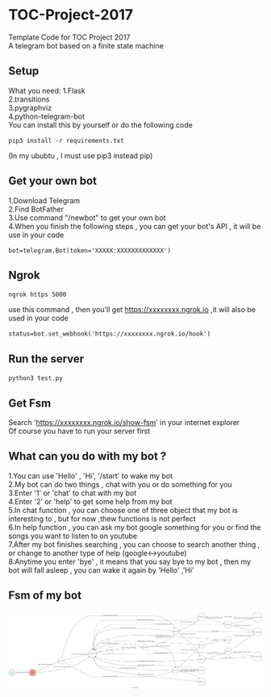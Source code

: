 # TOC-Project-2017

Template Code for TOC Project 2017  
A telegram bot based on a finite state machine  

## Setup

What you need:
  1.Flask  
  2.transitions  
  3.pygraphviz  
  4.python-telegram-bot  
 You can install this by yourself or do the following code  
 
<pre><code>pip3 install -r requirements.txt</code></pre>

(In my ububtu , I must use pip3 instead pip)  

## Get your own bot

  1.Download Telegram  
  2.Find BotFather  
  3.Use command "/newbot" to get your own bot  
  4.When you finish the following steps , you can get your bot's API , it will be use in your code  
  <pre><code>bot=telegram.Bot(token='XXXXX:XXXXXXXXXXXXX')</code></pre>
## Ngrok

  <pre><code>ngrok https 5000</code></pre>
  use this command , then you'll get https://xxxxxxxx.ngrok.io ,it will also be used in your code  
  <pre><code>status=bot.set_webhook('https://xxxxxxxx.ngrok.io/hook')</code></pre>
  
## Run the server

  <pre><code>python3 test.py</code></pre>
  
## Get Fsm
 
  Search 'https://xxxxxxxx.ngrok.io/show-fsm' in your internet explorer  
  Of course you have to run your server first  
  
## What can you do with my bot ?  

  1.You can use 'Hello' , 'Hi', '/start' to wake my bot  
  2.My bot can do two things , chat with you or do something for you  
  3.Enter '1' or 'chat' to chat with my bot  
  4.Enter '2' or 'help' to get some help from my bot  
  5.In chat function , you can choose one of three object that my bot is interesting to , but for now ,thew functions is not perfect  
  6.In help function , you can ask my bot google something for you or find the songs you want to listen to on youtube  
  7.After my bot finishes searching , you can choose to search another thing , or change to another type of help (google<->youtube)    
  8.Anytime you enter 'bye' , it means that you say bye to my bot , then my bot will fall asleep , you can wake it again by 'Hello' ,'Hi'  

## Fsm of my bot

![](/show-fsm.png)
